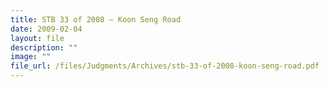 ```yaml
---
title: STB 33 of 2008 – Koon Seng Road
date: 2009-02-04
layout: file
description: ""
image: ""
file_url: /files/Judgments/Archives/stb-33-of-2008-koon-seng-road.pdf
---
```

